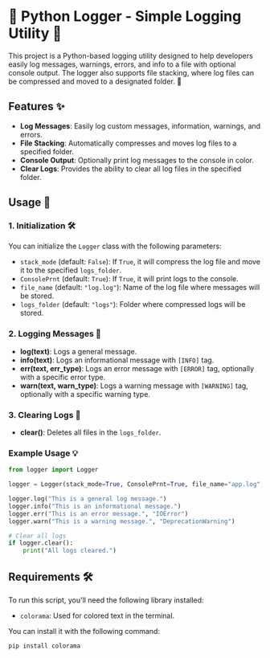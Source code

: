 # 📝 Python Logger - Simple Logging Utility 📝

This project is a Python-based logging utility designed to help developers easily log messages, warnings, errors, and info to a file with optional console output. The logger also supports file stacking, where log files can be compressed and moved to a designated folder. 📂

## Features ✨

- **Log Messages**: Easily log custom messages, information, warnings, and errors.
- **File Stacking**: Automatically compresses and moves log files to a specified folder.
- **Console Output**: Optionally print log messages to the console in color.
- **Clear Logs**: Provides the ability to clear all log files in the specified folder.

## Usage 🚀

### 1. Initialization 🛠️

You can initialize the `Logger` class with the following parameters:

- `stack_mode` (default: `False`): If `True`, it will compress the log file and move it to the specified `logs_folder`.
- `ConsolePrnt` (default: `True`): If `True`, it will print logs to the console.
- `file_name` (default: `"log.log"`): Name of the log file where messages will be stored.
- `logs_folder` (default: `"logs"`): Folder where compressed logs will be stored.

### 2. Logging Messages 📜

- **log(text)**: Logs a general message.
- **info(text)**: Logs an informational message with `[INFO]` tag.
- **err(text, err_type)**: Logs an error message with `[ERROR]` tag, optionally with a specific error type.
- **warn(text, warn_type)**: Logs a warning message with `[WARNING]` tag, optionally with a specific warning type.

### 3. Clearing Logs 🧹

- **clear()**: Deletes all files in the `logs_folder`.

### Example Usage 💡

```python
from logger import Logger

logger = Logger(stack_mode=True, ConsolePrnt=True, file_name="app.log", logs_folder="app_logs")

logger.log("This is a general log message.")
logger.info("This is an informational message.")
logger.err("This is an error message.", "IOError")
logger.warn("This is a warning message.", "DeprecationWarning")

# Clear all logs
if logger.clear():
    print("All logs cleared.")
```

## Requirements 🛠️

To run this script, you'll need the following library installed:

- `colorama`: Used for colored text in the terminal.

You can install it with the following command:

```bash
pip install colorama
